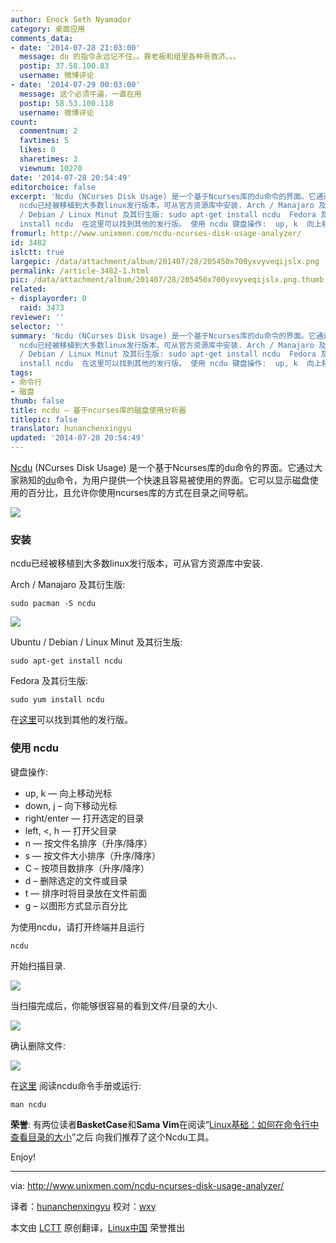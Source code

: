 ```yaml
---
author: Enock Seth Nyamador
category: 桌面应用
comments_data:
- date: '2014-07-28 21:03:00'
  message: du 的指令永远记不住。。靠老板和组里各种哥救济。。。
  postip: 37.58.100.83
  username: 微博评论
- date: '2014-07-29 00:03:00'
  message: 这个必须牛逼，一直在用
  postip: 58.53.100.118
  username: 微博评论
count:
  commentnum: 2
  favtimes: 5
  likes: 0
  sharetimes: 3
  viewnum: 10270
date: '2014-07-28 20:54:49'
editorchoice: false
excerpt: 'Ncdu (NCurses Disk Usage) 是一个基于Ncurses库的du命令的界面。它通过大家熟知的du命令，为用户提供一个快速且容易被使用的界面。它可以显示磁盘使用的百分比，且允许你使用ncurses库的方式在目录之间导航。  安装
  ncdu已经被移植到大多数linux发行版本，可从官方资源库中安装. Arch / Manajaro 及其衍生版: sudo pacman -S ncdu   Ubuntu
  / Debian / Linux Minut 及其衍生版: sudo apt-get install ncdu  Fedora 及其衍生版: sudo yum
  install ncdu  在这里可以找到其他的发行版。 使用 ncdu 键盘操作:  up, k  向上移动光标 down, j'
fromurl: http://www.unixmen.com/ncdu-ncurses-disk-usage-analyzer/
id: 3482
islctt: true
largepic: /data/attachment/album/201407/28/205450x700yxvyveqijslx.png
permalink: /article-3482-1.html
pic: /data/attachment/album/201407/28/205450x700yxvyveqijslx.png.thumb.jpg
related:
- displayorder: 0
  raid: 3473
reviewer: ''
selector: ''
summary: 'Ncdu (NCurses Disk Usage) 是一个基于Ncurses库的du命令的界面。它通过大家熟知的du命令，为用户提供一个快速且容易被使用的界面。它可以显示磁盘使用的百分比，且允许你使用ncurses库的方式在目录之间导航。  安装
  ncdu已经被移植到大多数linux发行版本，可从官方资源库中安装. Arch / Manajaro 及其衍生版: sudo pacman -S ncdu   Ubuntu
  / Debian / Linux Minut 及其衍生版: sudo apt-get install ncdu  Fedora 及其衍生版: sudo yum
  install ncdu  在这里可以找到其他的发行版。 使用 ncdu 键盘操作:  up, k  向上移动光标 down, j'
tags:
- 命令行
- 磁盘
thumb: false
title: ncdu – 基于ncurses库的磁盘使用分析器
titlepic: false
translator: hunanchenxingyu
updated: '2014-07-28 20:54:49'
---
```


[Ncdu](http://dev.yorhel.nl/ncdu) (NCurses Disk Usage) 是一个基于Ncurses库的du命令的界面。它通过大家熟知的[du](http://www.unixmen.com/linux-basics-find-size-directory-commands/)命令，为用户提供一个快速且容易被使用的界面。它可以显示磁盘使用的百分比，且允许你使用ncurses库的方式在目录之间导航。


![](/data/attachment/album/201407/28/205450x700yxvyveqijslx.png)


### 安装


ncdu已经被移植到大多数linux发行版本，可从官方资源库中安装.


Arch / Manajaro 及其衍生版:



```
sudo pacman -S ncdu

```

![](/data/attachment/album/201407/28/205452rwwwoz0oeopp7jbm.png)


Ubuntu / Debian / Linux Minut 及其衍生版:



```
sudo apt-get install ncdu

```

Fedora 及其衍生版:



```
sudo yum install ncdu

```

在[这里](http://dev.yorhel.nl/ncdu)可以找到其他的发行版。


### 使用 ncdu


键盘操作:


* up, k — 向上移动光标
* down, j – 向下移动光标
* right/enter — 打开选定的目录
* left, <, h — 打开父目录
* n — 按文件名排序（升序/降序）
* s — 按文件大小排序（升序/降序）
* C – 按项目数排序（升序/降序）
* d – 删除选定的文件或目录
* t — 排序时将目录放在文件前面
* g – 以图形方式显示百分比


为使用ncdu，请打开终端并且运行



```
ncdu

```

开始扫描目录.


![](/data/attachment/album/201407/28/205453et20t329rklkqxkc.png)


当扫描完成后，你能够很容易的看到文件/目录的大小.


![](/data/attachment/album/201407/28/205455fwwmbzdhmhsb77xm.png)


确认删除文件:


![](/data/attachment/album/201407/28/205456jdfupuoz458w1dz5.png)


在[这里](http://dev.yorhel.nl/ncdu/man) 阅读ncdu命令手册或运行:



```
man ncdu

```

**荣誉**: 有两位读者**BasketCase**和**Sama Vim**在阅读“[Linux基础：如何在命令行中查看目录的大小](http://linux.cn/article-3473-1.html)”之后 向我们推荐了这个Ncdu工具。


Enjoy!




---


via: <http://www.unixmen.com/ncdu-ncurses-disk-usage-analyzer/>


译者：[hunanchenxingyu](https://github.com/hunanchenxingyu) 校对：[wxy](https://github.com/wxy)


本文由 [LCTT](https://github.com/LCTT/TranslateProject) 原创翻译，[Linux中国](http://linux.cn/) 荣誉推出